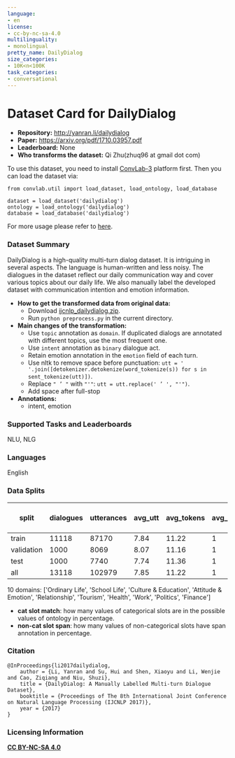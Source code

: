 ```yaml
---
language:
- en
license:
- cc-by-nc-sa-4.0
multilinguality:
- monolingual
pretty_name: DailyDialog
size_categories:
- 10K<n<100K
task_categories:
- conversational
---
```


# Dataset Card for DailyDialog

- **Repository:** http://yanran.li/dailydialog
- **Paper:** https://arxiv.org/pdf/1710.03957.pdf
- **Leaderboard:** None
- **Who transforms the dataset:** Qi Zhu(zhuq96 at gmail dot com)

To use this dataset, you need to install [ConvLab-3](https://github.com/ConvLab/ConvLab-3) platform first. Then you can load the dataset via:
```
from convlab.util import load_dataset, load_ontology, load_database

dataset = load_dataset('dailydialog')
ontology = load_ontology('dailydialog')
database = load_database('dailydialog')
```
For more usage please refer to [here](https://github.com/ConvLab/ConvLab-3/tree/master/data/unified_datasets).

### Dataset Summary

DailyDialog is a high-quality multi-turn dialog dataset. It is intriguing in several aspects. The language is human-written and less noisy. The dialogues in the dataset reflect our daily communication way and cover various topics about our daily life. We also manually label the developed dataset with communication intention and emotion information.

- **How to get the transformed data from original data:** 
  - Download [ijcnlp_dailydialog.zip](http://yanran.li/files/ijcnlp_dailydialog.zip).
  - Run `python preprocess.py` in the current directory.
- **Main changes of the transformation:**
  - Use `topic` annotation as `domain`. If duplicated dialogs are annotated with different topics, use the most frequent one.
  - Use `intent` annotation as `binary` dialogue act.
  - Retain emotion annotation in the `emotion` field of each turn.
  - Use nltk to remove space before punctuation: `utt = ' '.join([detokenizer.detokenize(word_tokenize(s)) for s in sent_tokenize(utt)])`.
  - Replace `" ’ "` with `"'"`: `utt = utt.replace(' ’ ', "'")`.
  - Add space after full-stop
- **Annotations:**
  - intent, emotion

### Supported Tasks and Leaderboards

NLU, NLG

### Languages

English

### Data Splits

| split      |   dialogues |   utterances |   avg_utt |   avg_tokens |   avg_domains | cat slot match(state)   | cat slot match(goal)   | cat slot match(dialogue act)   | non-cat slot span(dialogue act)   |
|------------|-------------|--------------|-----------|--------------|---------------|-------------------------|------------------------|--------------------------------|-----------------------------------|
| train      |       11118 |        87170 |      7.84 |        11.22 |             1 | -                       | -                      | -                              | -                                 |
| validation |        1000 |         8069 |      8.07 |        11.16 |             1 | -                       | -                      | -                              | -                                 |
| test       |        1000 |         7740 |      7.74 |        11.36 |             1 | -                       | -                      | -                              | -                                 |
| all        |       13118 |       102979 |      7.85 |        11.22 |             1 | -                       | -                      | -                              | -                                 |

10 domains: ['Ordinary Life', 'School Life', 'Culture & Education', 'Attitude & Emotion', 'Relationship', 'Tourism', 'Health', 'Work', 'Politics', 'Finance']
- **cat slot match**: how many values of categorical slots are in the possible values of ontology in percentage.
- **non-cat slot span**: how many values of non-categorical slots have span annotation in percentage.


### Citation

```
@InProceedings{li2017dailydialog,
    author = {Li, Yanran and Su, Hui and Shen, Xiaoyu and Li, Wenjie and Cao, Ziqiang and Niu, Shuzi},
    title = {DailyDialog: A Manually Labelled Multi-turn Dialogue Dataset},
    booktitle = {Proceedings of The 8th International Joint Conference on Natural Language Processing (IJCNLP 2017)},
    year = {2017}
}
```

### Licensing Information

[**CC BY-NC-SA 4.0**](https://creativecommons.org/licenses/by-nc-sa/4.0/)